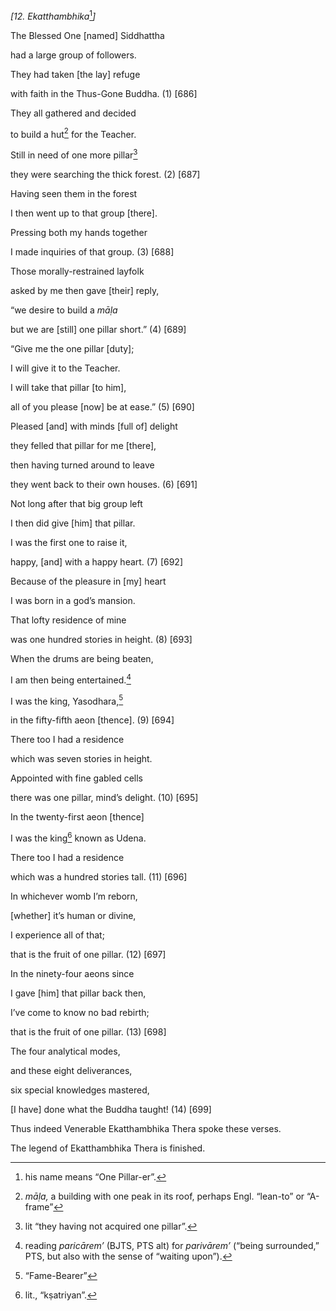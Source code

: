 *\[12. Ekatthambhika*[^1]*\]*

The Blessed One \[named\] Siddhattha

had a large group of followers.

They had taken \[the lay\] refuge

with faith in the Thus-Gone Buddha. (1) \[686\]

They all gathered and decided

to build a hut[^2] for the Teacher.

Still in need of one more pillar[^3]

they were searching the thick forest. (2) \[687\]

Having seen them in the forest

I then went up to that group \[there\].

Pressing both my hands together

I made inquiries of that group. (3) \[688\]

Those morally-restrained layfolk

asked by me then gave \[their\] reply,

“we desire to build a *māḷa*

but we are \[still\] one pillar short.” (4) \[689\]

“Give me the one pillar \[duty\];

I will give it to the Teacher.

I will take that pillar \[to him\],

all of you please \[now\] be at ease.” (5) \[690\]

Pleased \[and\] with minds \[full of\] delight

they felled that pillar for me \[there\],

then having turned around to leave

they went back to their own houses. (6) \[691\]

Not long after that big group left

I then did give \[him\] that pillar.

I was the first one to raise it,

happy, \[and\] with a happy heart. (7) \[692\]

Because of the pleasure in \[my\] heart

I was born in a god’s mansion.

That lofty residence of mine

was one hundred stories in height. (8) \[693\]

When the drums are being beaten,

I am then being entertained.[^4]

I was the king, Yasodhara,[^5]

in the fifty-fifth aeon \[thence\]. (9) \[694\]

There too I had a residence

which was seven stories in height.

Appointed with fine gabled cells

there was one pillar, mind’s delight. (10) \[695\]

In the twenty-first aeon \[thence\]

I was the king[^6] known as Udena.

There too I had a residence

which was a hundred stories tall. (11) \[696\]

In whichever womb I’m reborn,

\[whether\] it’s human or divine,

I experience all of that;

that is the fruit of one pillar. (12) \[697\]

In the ninety-four aeons since

I gave \[him\] that pillar back then,

I’ve come to know no bad rebirth;

that is the fruit of one pillar. (13) \[698\]

The four analytical modes,

and these eight deliverances,

six special knowledges mastered,

\[I have\] done what the Buddha taught! (14) \[699\]

Thus indeed Venerable Ekatthambhika Thera spoke these verses.

The legend of Ekatthambhika Thera is finished.

[^1]: his name means “One Pillar-er”.

[^2]: *māḷa,* a building with one peak in its roof, perhaps Engl.
    “lean-to” or “A-frame”

[^3]: lit “they having not acquired one pillar”.

[^4]: reading *paricārem’* (BJTS, PTS alt) for *parivārem’* (“being
    surrounded,” PTS, but also with the sense of “waiting upon”).

[^5]: “Fame-Bearer”

[^6]: lit., “kṣatriyan”.
